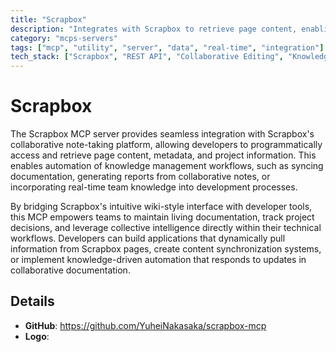 ```yaml
---
title: "Scrapbox"
description: "Integrates with Scrapbox to retrieve page content, enabling collaborative note-taking and knowledge management in workflows."
category: "mcps-servers"
tags: ["mcp", "utility", "server", "data", "real-time", "integration"]
tech_stack: ["Scrapbox", "REST API", "Collaborative Editing", "Knowledge Management"]
---
```


# Scrapbox

The Scrapbox MCP server provides seamless integration with Scrapbox's collaborative note-taking platform, allowing developers to programmatically access and retrieve page content, metadata, and project information. This enables automation of knowledge management workflows, such as syncing documentation, generating reports from collaborative notes, or incorporating real-time team knowledge into development processes.

By bridging Scrapbox's intuitive wiki-style interface with developer tools, this MCP empowers teams to maintain living documentation, track project decisions, and leverage collective intelligence directly within their technical workflows. Developers can build applications that dynamically pull information from Scrapbox pages, create content synchronization systems, or implement knowledge-driven automation that responds to updates in collaborative documentation.

## Details

- **GitHub**: https://github.com/YuheiNakasaka/scrapbox-mcp
- **Logo**: 
